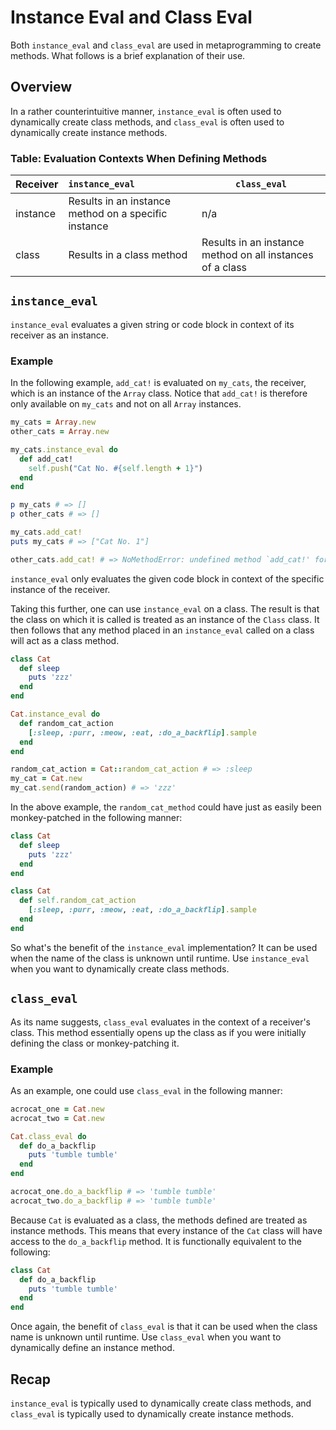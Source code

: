 # Instance Eval and Class Eval
Both `instance_eval` and `class_eval` are used in metaprogramming to create methods. What follows is a brief explanation of their use.

## Overview
In a rather counterintuitive manner, `instance_eval` is often used to dynamically create class methods, and `class_eval` is often used to dynamically create instance methods.

### Table: Evaluation Contexts When Defining Methods
| Receiver      | `instance_eval`                                      | `class_eval`                                              |
| ------------- |:-----------------------------------------------------| --------------------------------------------------------- |
| instance      | Results in an instance method on a specific instance | n/a                                                       |
| class         | Results in a class method                            | Results in an instance method on all instances of a class |

## `instance_eval`
`instance_eval` evaluates a given string or code block in context of its receiver as an instance.

### Example
In the following example, `add_cat!` is evaluated on `my_cats`, the receiver, which is an instance of the `Array` class. Notice that `add_cat!` is therefore only available on `my_cats` and not on all `Array` instances.

```ruby
my_cats = Array.new
other_cats = Array.new

my_cats.instance_eval do
  def add_cat!
    self.push("Cat No. #{self.length + 1}")
  end
end

p my_cats # => []
p other_cats # => []

my_cats.add_cat!
puts my_cats # => ["Cat No. 1"]

other_cats.add_cat! # => NoMethodError: undefined method `add_cat!' for []:Array
```

`instance_eval` only evaluates the given code block in context of the specific instance of the receiver.

Taking this further, one can use `instance_eval` on a class. The result is that the class on which it is called is treated as an instance of the `Class` class. It then follows that any method placed in an `instance_eval` called on a class will act as a class method.

```ruby
class Cat
  def sleep
    puts 'zzz'
  end
end

Cat.instance_eval do
  def random_cat_action
    [:sleep, :purr, :meow, :eat, :do_a_backflip].sample
  end
end

random_cat_action = Cat::random_cat_action # => :sleep
my_cat = Cat.new
my_cat.send(random_action) # => 'zzz'
```

In the above example, the `random_cat_method` could have just as easily been monkey-patched in the following manner:

```ruby
class Cat
  def sleep
    puts 'zzz'
  end
end

class Cat
  def self.random_cat_action
    [:sleep, :purr, :meow, :eat, :do_a_backflip].sample
  end
end
```
So what's the benefit of the `instance_eval` implementation? It can be used when the name of the class is unknown until runtime. Use `instance_eval` when you want to dynamically create class methods.

## `class_eval`
As its name suggests, `class_eval` evaluates in the context of a receiver's class. This method essentially opens up the class as if you were initially defining the class or monkey-patching it.

### Example

As an example, one could use `class_eval` in the following manner:

```ruby
acrocat_one = Cat.new
acrocat_two = Cat.new

Cat.class_eval do
  def do_a_backflip
    puts 'tumble tumble'
  end
end

acrocat_one.do_a_backflip # => 'tumble tumble'
acrocat_two.do_a_backflip # => 'tumble tumble'
```
Because `Cat` is evaluated as a class, the methods defined are treated as instance methods. This means that every instance of the `Cat` class will have access to the `do_a_backflip` method.
It is functionally equivalent to the following:

```ruby
class Cat
  def do_a_backflip
    puts 'tumble tumble'
  end
end
```

Once again, the benefit of `class_eval` is that it can be used when the class name is unknown until runtime. Use `class_eval` when you want to dynamically define an instance method.

## Recap
`instance_eval` is typically used to dynamically create class methods, and `class_eval` is typically used to dynamically create instance methods.
